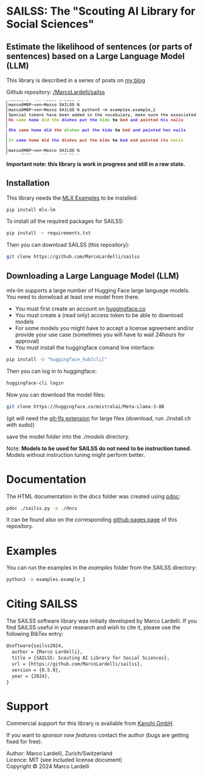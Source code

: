 
# SAILSS: The "Scouting AI Library for Social Sciences"

## Estimate the likelihood of sentences (or parts of sentences) based on a Large Language Model (LLM)

This library is described in a series of posts on [my blog](https://lardel.li/2024/07/llm_language_model_library_social_sciences.html)

Github repository: [/MarcoLardelli/sailss](https://github.com/MarcoLardelli/sailss)

![SAILSS library sample output](/img/sailss_output.png)

**Important note: this library is work in progress and still in a raw state.**

## Installation

This library needs the [MLX Examples](https://github.com/ml-explore/mlx-examples) to be installed:

```sh
pip install mlx-lm
```

To install *all* the required packages for SAILSS:

```sh
pip install -r requirements.txt
```

Then you can download SAILSS (this repository):
```sh
git clone https://github.com/MarcoLardelli/sailss
```


## Downloading a Large Language Model (LLM)

mlx-lm supports a large number of Hugging Face large language models. You need to donwload at least one model from there.

- You must first create an account on [huggingface.co](https://huggingface.co)
- You must create a (read only) access token to be able to download models
- For some models you might have to accept a license agreement and/or provide your use case (sometimes you will have to wait 24hours for approval)
- You must install the huggingface comand line interface:

```sh
pip install -U "huggingface_hub[cli]"
```

Then you can log in to huggingface:
```sh
huggingface-cli login
```
Now you can download the model files:

```sh
git clone https://huggingface.co/mistralai/Meta-Llama-3-8B
```
(git will need the [git-lfs extension](https://git-lfs.com) for large files (download, run ./install.ch with sudo))

save the model folder into the *./models* directory.

Note:
**Models to be used for SAILSS do not need to be instruction tuned.**   
Models without instruction tuning might perform better.

# Documentation

The HTML documentation in the *docs* folder was created using [pdoc](https://pdoc.dev):

```sh
pdoc ./sailss.py -o ./docs
```

It can be found also on the corresponding [github pages page](https://marcolardelli.github.io/sailss/) of this repository.

# Examples

You can run the examples in the *examples* folder from the SAILSS directory:

```sh
python3 -m examples.example_1
```


# Citing SAILSS

The SAILSS software library was initially developed by Marco Lardelli. If you find
SAILSS useful in your research and wish to cite it, please use the following
BibTex entry:

```
@software{sailss2024,
  author = {Marco Lardelli},
  title = {SAILSS: Scouting AI Library for Social Sciences},
  url = {https://github.com/MarcoLardelli/sailss},
  version = {0.5.0},
  year = {2024},
}
```

# Support

Commercial support for this library is available from [Kanohi GmbH](https://kanohi.ch).

If you want to *sponsor new features* contact the author (bugs are getting fixed for free).


Author: Marco Lardelli, Zurich/Switzerland   
Licence: MIT (see included license document)   
Copyright © 2024 Marco Lardelli   
